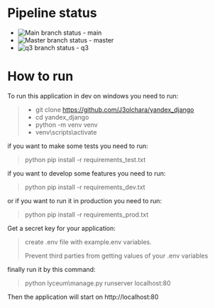 # Pipeline status
- ![Main branch status](https://github.com/J3olchara/yandex_django/actions/workflows/python-package.yml/badge.svg?branch=main) - main
- ![Master branch status](https://github.com/J3olchara/yandex_django/actions/workflows/python-package.yml/badge.svg?branch=master) - master
- ![q3 branch status](https://github.com/J3olchara/yandex_django/actions/workflows/python-package.yml/badge.svg?branch=q3) - q3

# How to run
To run this application in dev on windows you need to run:
> - git clone https://github.com/J3olchara/yandex_django
> - cd yandex_django
> - python -m venv venv
> - venv\scripts\activate

if you want to make some tests you need to run:
> python pip install -r requirements_test.txt

if you want to develop some features you need to run:
> python pip install -r requirements_dev.txt

or if you want to run it in production you need to run:
> python pip install -r requirements_prod.txt

Get a secret key for your application:
> create .env file with example.env variables. 
> 
> Prevent third parties from getting values of your .env variables

finally run it by this command:
> python lyceum\manage.py runserver localhost:80

Then the application will start on http://localhost:80